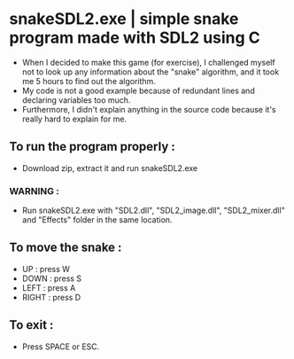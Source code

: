 # snakeSDL2.exe | simple snake program made with SDL2 using C
- When I decided to make this game (for exercise), I challenged myself not to look up any information about the "snake" algorithm, and it took me 5 hours to find out the algorithm. 
- My code is not a good example because of redundant lines and declaring variables too much.
- Furthermore, I didn't explain anything in the source code because it's really hard to explain for me.
## To run the program properly :
- Download zip, extract it and run snakeSDL2.exe
### WARNING : 
- Run snakeSDL2.exe with "SDL2.dll", "SDL2_image.dll", "SDL2_mixer.dll" and "Effects" folder in the same location.

## To move the snake :

- UP : press W
- DOWN : press S
- LEFT : press A
- RIGHT : press D

## To exit :
- Press SPACE or ESC.


